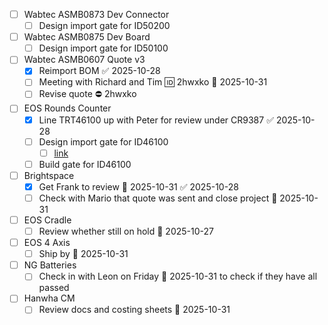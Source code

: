 
- [ ] Wabtec ASMB0873 Dev Connector
	- [ ] Design import gate for ID50200
- [ ] Wabtec ASMB0875 Dev Board
	- [ ] Design import gate for ID50100
- [ ] Wabtec ASMB0607 Quote v3
	- [x] Reimport BOM ✅ 2025-10-28
	- [ ] Meeting with Richard and Tim 🆔 2hwxko 📅 2025-10-31
	- [ ] Revise quote ⛔ 2hwxko
- [ ] EOS Rounds Counter
	- [x] Line TRT46100 up with Peter for review under CR9387 ✅ 2025-10-28
	- [ ] Design import gate for ID46100
		- [ ] [link](https://midgard/cms/newdb/view.cgi?form=support_requests;key=14054)
	- [ ] Build gate for ID46100
- [ ] Brightspace
	- [x] Get Frank to review 📅 2025-10-31 ✅ 2025-10-28
	- [ ] Check with Mario that quote was sent and close project 📅 2025-10-31 
- [ ] EOS Cradle
	- [ ] Review whether still on hold 📅 2025-10-27 
- [ ] EOS 4 Axis
	- [ ] Ship by 📅 2025-10-31 
- [ ] NG Batteries
	- [ ] Check in with Leon on Friday 📅 2025-10-31 to check if they have all passed
- [ ] Hanwha CM
	- [ ] Review docs and costing sheets 📅 2025-10-31